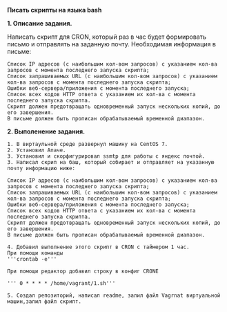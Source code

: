 **Писать скрипты на языка bash**

**1. Описание задания.**  

Написать скрипт для CRON, который раз в час будет формировать письмо и отправлять на заданную почту.
Необходимая информация в письме:

    Список IP адресов (с наибольшим кол-вом запросов) с указанием кол-ва запросов c момента последнего запуска скрипта;
    Список запрашиваемых URL (с наибольшим кол-вом запросов) с указанием кол-ва запросов c момента последнего запуска скрипта;
    Ошибки веб-сервера/приложения c момента последнего запуска;
    Список всех кодов HTTP ответа с указанием их кол-ва с момента последнего запуска скрипта.
    Скрипт должен предотвращать одновременный запуск нескольких копий, до его завершения.
    В письме должен быть прописан обрабатываемый временной диапазон.
    
   **2. Выполенение задания.** 
    
    1. В виртаульной среде развернул машину на CentOS 7.
    2. Установил Апаче.
    3. Установил и скорфигурировал ssmtp для работы с яндекс почтой.
    3. Написал скрип на баш, который собирает и отправляет на указанную почту информацию ниже:
    
    Список IP адресов (с наибольшим кол-вом запросов) с указанием кол-ва запросов c момента последнего запуска скрипта;
    Список запрашиваемых URL (с наибольшим кол-вом запросов) с указанием кол-ва запросов c момента последнего запуска скрипта;
    Ошибки веб-сервера/приложения c момента последнего запуска;
    Список всех кодов HTTP ответа с указанием их кол-ва с момента последнего запуска скрипта.
    Скрипт должен предотвращать одновременный запуск нескольких копий, до его завершения.
    В письме должен быть прописан обрабатываемый временной диапазон.
    
    4. Добавил выполнение этого скрипт в CRON с таймером 1 час.
    При помощи команды 
    '''crontab -e'''
    
    При помощи редактор добавил строку в конфиг CRONE
    
    ''' 0 * * * * /home/vagrant/1.sh'''
    
    5. Создал репозиторий, написал readme, залил файл Vagrnat виртуальной машин,залил файл скрипт. 
    
    
